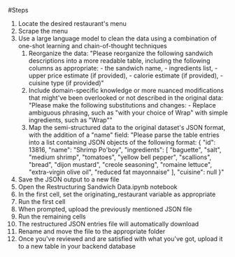#Steps

<ol>
    <li>Locate the desired restaurant's menu</li>
    <li>Scrape the menu</li>
    <li>Use a large language model to clean the data using a combination of one-shot learning and chain-of-thought techniques
    <ol>
        <li>Reorganize the data:
        "Please reorganize the following sandwich descriptions into a more readable table, including the following columns as appropriate:
         - the sandwich name,
         - ingredients list,
         - upper price estimate (if provided),
         - calorie estimate (if provided),
         - cuisine type (if provided)"</li>
        <li>Include domain-specific knowledge or more nuanced modifications that might've been overlooked or not described in the original data:
        "Please make the following substitutions and changes:
         - Replace ambiguous phrasing, such as "with your choice of Wrap" with simple ingredients, such as "Wrap""</li>
        <li>Map the semi-structured data to the original dataset's JSON format, with the addition of a "name" field:
        "Please parse the table entries into a list containing JSON objects of the following format:
        {
            "id": 13816,
            "name": "Shrimp Po'boy",
            "ingredients": [
            "baguette",
            "salt",
            "medium shrimp",
            "tomatoes",
            "yellow bell pepper",
            "scallions",
            "bread",
            "dijon mustard",
            "creole seasoning",
            "romaine lettuce",
            "extra-virgin olive oil",
            "reduced fat mayonnaise"
            ],
            "cuisine": null
        }"</li>
    </ol>
    <li>Save the JSON output to a new file</li>
    <li>Open the Restructuring Sandwich Data.ipynb notebook</li>
    <li>In the first cell, set the originating_restaurant variable as appropriate</li>
    <li>Run the first cell</li>
    <li>When prompted, upload the previously mentioned JSON file</li>
    <li>Run the remaining cells</li>
    <li>The restructured JSON entries file will automatically download</li>
    <li>Rename and move the file to the appropriate folder</li>
    <li>Once you've reviewed and are satisfied with what you've got, upload it to a new table in your backend database</li>
    </li>
</ol>